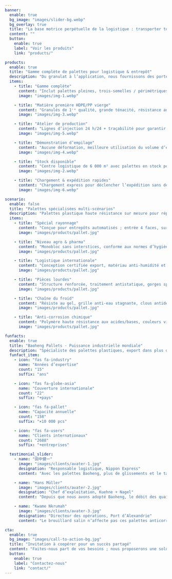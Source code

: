 ```yaml
---
banner:
  enable: true
  bg_image: "images/slider-bg.webp"
  bg_overlay: true
  title: "La base motrice perpétuelle de la logistique : transporter toujours plus de possibilités"
  content: ""
  button:
    enable: true
    label: "Voir les produits"
    link: "products/"

products:
  enable: true
  title: "Gamme complète de palettes pour logistique & entrepôt"
  description: "Du granulat à l’application, nous fournissons des porteurs haute résistance sur mesure"
  items:
    - title: "Gamme complète"
      content: "Inclut palettes pleines, trois-semelles / périmétriques, froid et produits dangereux."
      image: "images/img-1.webp"

    - title: "Matière première HDPE/PP vierge"
      content: "Granulés de 1ʳᵉ qualité, grande ténacité, résistance au froid, conformes aux normes environnementales."
      image: "images/img-3.webp"

    - title: "Atelier de production"
      content: "Lignes d’injection 24 h/24 + traçabilité pour garantir la stabilité de chaque lot."
      image: "images/img-5.webp"

    - title: "Démonstration d’empilage"
      content: "Aucune déformation, meilleure utilisation du volume d’entrepôt."
      image: "images/img-4.webp"

    - title: "Stock disponible"
      content: "Centre logistique de 6 000 m² avec palettes en stock permanent."
      image: "images/img-2.webp"

    - title: "Chargement & expédition rapides"
      content: "Chargement express pour déclencher l’expédition sans délai."
      image: "images/img-6.webp"

scenario:
  enable: false
  title: "Palettes spécialisées multi-scénarios"
  description: "Palettes plastique haute résistance sur mesure pour répondre aux besoins variés des secteurs"
  items:
    - title: "Spécial rayonnage"
      content: "Conçue pour entrepôts automatisés ; entrée 4 faces, surface antidérapante, tolère humidité et température."
      image: "images/products/pallet.jpg"

    - title: "Niveau agro & pharma"
      content: "Monobloc sans interstices, conforme aux normes d’hygiène, supporte lavages intensifs et matériaux antibactériens."
      image: "images/products/pallet.jpg"

    - title: "Logistique internationale"
      content: "Conception certifiée export, matériau anti-humidité et insectes, coins protégés pour longs trajets."
      image: "images/products/pallet.jpg"

    - title: "Pièces lourdes"
      content: "Structure renforcée, traitement antistatique, gorges spéciales pour formes irrégulières, résistante aux huiles."
      image: "images/products/pallet.jpg"

    - title: "Chaîne du froid"
      content: "Résiste au gel, grille anti-eau stagnante, clous antidérapants pour sécurité en chambre froide."
      image: "images/products/pallet.jpg"

    - title: "Anti-corrosion chimique"
      content: "Polymère haute résistance aux acides/bases, couleurs vives pour la sécurité."
      image: "images/products/pallet.jpg"

funfacts:
  enable: true
  title: "Baoheng Pallets · Puissance industrielle mondiale"
  description: "Spécialiste des palettes plastiques, export dans plus de 20 pays<br>Soutien logistique professionnel pour la supply-chain mondiale"
  funfact_item:
    - icon: "fas fa-industry"
      name: "Années d’expertise"
      count: "15"
      suffix: "ans"

    - icon: "fas fa-globe-asia"
      name: "Couverture internationale"
      count: "22"
      suffix: "+pays"

    - icon: "fas fa-pallet"
      name: "Capacité annuelle"
      count: "158"
      suffix: "×10 000 pcs"

    - icon: "fas fa-users"
      name: "Clients internationaux"
      count: "2688"
      suffix: "+entreprises"

  testimonial_slider:
    - name: "田中健一"
      image: "images/clients/avater-1.jpg"
      designation: "Responsable logistique, Nippon Express"
      content: "Avec les palettes Baoheng, plus de glissements et le taux de casse de nos appareils de précision est tombé à 0,2 %. Nous économisons plus de 20 millions ¥ par an."

    - name: "Hans Müller"
      image: "images/clients/avater-2.jpg"
      designation: "Chef d’exploitation, Kuehne + Nagel"
      content: "Depuis que nous avons adopté Baoheng, le débit des quais s’est amélioré. Même à –20 °C, elles restent intactes ; cinq ans d’usage sans mise au rebut."

    - name: "Kwame Nkrumah"
      image: "images/clients/avater-3.jpg"
      designation: "Directeur des opérations, Port d’Alexandrie"
      content: "Le brouillard salin n’affecte pas ces palettes anticorrosion. Avec les clous antidérapants, rien ne bouge ; le taux de casse est passé de 5 % à 1,2 %."

cta:
  enable: true
  bg_image: "images/call-to-action-bg.jpg"
  title: "Invitation à coopérer pour un succès partagé"
  content: "Faites-nous part de vos besoins ; nous proposerons une solution sur mesure."
  button:
    enable: true
    label: "Contactez-nous"
    link: "contact/"
---
```

